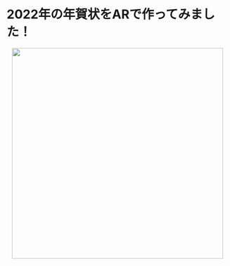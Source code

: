 # 2022年の年賀状をARで作ってみました！
<p align="center">
  <img src="https://user-images.githubusercontent.com/91825565/149626356-963fb3a0-cd6d-4a1b-9e06-201d62c5607a.png" width="480">
</p>
